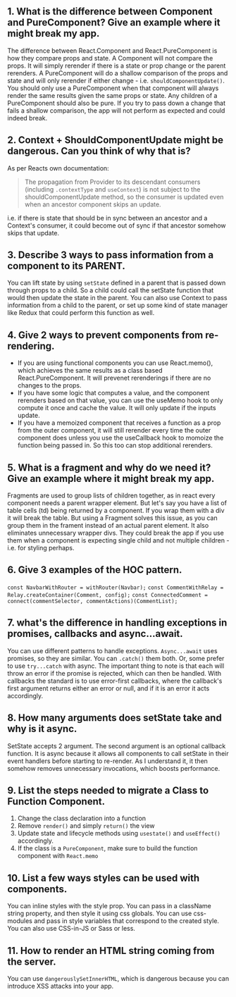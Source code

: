 ## 1. What is the difference between Component and PureComponent? Give an example where it might break my app.

The difference between React.Component and React.PureComponent is how they compare props and state. A Component will not compare the props. It will simply rerender if there is a state or prop change or the parent rerenders. A PureComponent will do a shallow comparison of the props and state and will only rerender if either change - i.e. `shouldComponentUpdate()`. You should only use a PureComponent when that component will always render the same results given the same props or state. Any children of a PureComponent should also be pure. If you try to pass down a change that fails a shallow comparison, the app will not perform as expected and could indeed break.

## 2. Context + ShouldComponentUpdate might be dangerous. Can you think of why that is?

As per Reacts own documentation:

> The propagation from Provider to its descendant consumers (including `.contextType` and `useContext`) is not subject to the shouldComponentUpdate method, so the consumer is updated even when an ancestor component skips an update.

i.e. if there is state that should be in sync between an ancestor and a Context's consumer, it could become out of sync if that ancestor somehow skips that update.

## 3. Describe 3 ways to pass information from a component to its PARENT.

You can lift state by using `setState` defined in a parent that is passed down through props to a child. So a child could call the setState function that would then update the state in the parent. You can also use Context to pass information from a child to the parent, or set up some kind of state manager like Redux that could perform this function as well.

## 4. Give 2 ways to prevent components from re-rendering.

- If you are using functional components you can use React.memo(), which achieves the same results as a class based React.PureComponent. It will prevenet rerenderings if there are no changes to the props.
- If you have some logic that computes a value, and the component rerenders based on that value, you can use the useMemo hook to only compute it once and cache the value. It will only update if the inputs update.
- If you have a memoized component that receives a function as a prop from the outer component, it will still rerender every time the outer component does unless you use the useCallback hook to momoize the function being passed in. So this too can stop additional rerenders.

## 5. What is a fragment and why do we need it? Give an example where it might break my app.

Fragments are used to group lists of children together, as in react every component needs a parent wrapper element. But let's say you have a list of table cells (td) being returned by a component. If you wrap them with a div it will break the table. But using a Fragment solves this issue, as you can group them in the frament instead of an actual parent element. It also eliminates unnecessary wrapper divs. They could break the app if you use them when a component is expecting single child and not multiple children - i.e. for styling perhaps.

## 6. Give 3 examples of the HOC pattern.

`const NavbarWithRouter = withRouter(Navbar);`
`const CommentWithRelay = Relay.createContainer(Comment, config);`
`const ConnectedComment = connect(commentSelector, commentActions)(CommentList);`

## 7. what's the difference in handling exceptions in promises, callbacks and async...await.

You can use different patterns to handle exceptions. `Async...await` uses promises, so they are similar. You can `.catch()` them both. Or, some prefer to use `try...catch` with async. The important thing to note is that each will throw an error if the promise is rejected, which can then be handled. With callbacks the standard is to use error-first callbacks, where the callback's first argument returns either an error or null, and if it is an error it acts accordingly.

## 8. How many arguments does setState take and why is it async.

SetState accepts 2 argument. The second argument is an optional callback function. It is async because it allows all components to call setState in their event handlers before starting to re-render. As I understand it, it then somehow removes unnecessary invocations, which boosts performance.

## 9. List the steps needed to migrate a Class to Function Component.

1. Change the class declaration into a function
2. Remove `render()` and simply `return()` the view
3. Update state and lifecycle methods using `usestate()` and `useEffect()` accordingly.
4. If the class is a `PureComponent`, make sure to build the function component with `React.memo`

## 10. List a few ways styles can be used with components.

You can inline styles with the style prop. You can pass in a className string property, and then style it using css globals. You can use css-modules and pass in style variables that correspond to the created style. You can also use CSS-in-JS or Sass or less.

## 11. How to render an HTML string coming from the server.

You can use `dangerouslySetInnerHTML`, which is dangerous because you can introduce XSS attacks into your app.
